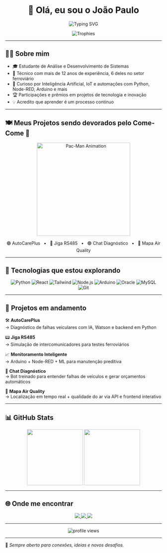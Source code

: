 <h1 align="center">👋 Olá, eu sou o João Paulo</h1>

<p align="center">
  <img src="https://readme-typing-svg.demolab.com?font=Fira+Code&pause=1000&color=38BDF8&center=true&vCenter=true&width=435&lines=Dev+em+evolução+🚀;Técnico+em+Eletrônica+💡;Projetos+com+IA%2C+IoT+e+dados+📊;Tecnologia+%2B+Paixão+%3D+Inovação" alt="Typing SVG" />
</p>

<div align="center">
  <img src="https://github.com/ryo-ma/github-profile-trophy/raw/master/images/github-profile-trophy-dark.svg" alt="Trophies" />
</div>

---

## 🧑‍💻 Sobre mim

- 🎓 Estudante de Análise e Desenvolvimento de Sistemas  
- 🔧 Técnico com mais de 12 anos de experiência, 6 deles no setor ferroviário  
- 🧠 Curioso por Inteligência Artificial, IoT e automações com Python, Node-RED, Arduino e mais  
- 🏆 Participações e prêmios em projetos de tecnologia e inovação  
- 💡 Acredito que aprender é um processo contínuo

---

## 🍽️ Meus Projetos sendo devorados pelo Come-Come 👾

<p align="center">
  <img src="assets/pacman.svg" width="300" alt="Pac-Man Animation" />
</p>

<p align="center">
  🟢 AutoCarePlus &nbsp; • &nbsp; 🔵 Jiga RS485 &nbsp; • &nbsp; 🟣 Chat Diagnóstico &nbsp; • &nbsp; 🔴 Mapa Air Quality
</p>

---

## 🚀 Tecnologias que estou explorando

<div align="center">

![Python](https://img.shields.io/badge/-Python-000?style=for-the-badge&logo=python)
![React](https://img.shields.io/badge/-React-000?style=for-the-badge&logo=react)
![Tailwind](https://img.shields.io/badge/-Tailwind-000?style=for-the-badge&logo=tailwind-css)
![Node.js](https://img.shields.io/badge/-Node.js-000?style=for-the-badge&logo=node.js)
![Arduino](https://img.shields.io/badge/-Arduino-000?style=for-the-badge&logo=arduino)
![Oracle](https://img.shields.io/badge/-Oracle-000?style=for-the-badge&logo=oracle)
![MySQL](https://img.shields.io/badge/-MySQL-000?style=for-the-badge&logo=mysql)
![Git](https://img.shields.io/badge/-Git-000?style=for-the-badge&logo=git)

</div>

---

## 💼 Projetos em andamento

🛠 **AutoCarePlus**  
→ Diagnóstico de falhas veiculares com IA, Watson e backend em Python

📟 **Jiga RS485**  
→ Simulação de intercomunicadores para testes ferroviários

📈 **Monitoramento Inteligente**  
→ Arduino + Node-RED + ML para manutenção preditiva

🧠 **Chat Diagnóstico**  
→ Bot treinado para entender falhas de veículos e gerar orçamentos automáticos

📍 **Mapa Air Quality**  
→ Localização em tempo real + qualidade do ar via API e frontend interativo

---

## 📊 GitHub Stats

<div align="center">
  <img height="180em" src="https://github-readme-stats.vercel.app/api?username=SEU_USUARIO_AQUI&show_icons=true&theme=tokyonight" />
  <img height="180em" src="https://github-readme-stats.vercel.app/api/top-langs/?username=SEU_USUARIO_AQUI&layout=compact&theme=tokyonight" />
</div>

---

## 🌐 Onde me encontrar

<div align="center">
  <a href="https://linkedin.com/in/SEU_USUARIO" target="_blank">
    <img src="https://img.shields.io/badge/-LinkedIn-0e76a8?style=for-the-badge&logo=linkedin&logoColor=white" />
  </a>
  <a href="mailto:SEUEMAIL@gmail.com">
    <img src="https://img.shields.io/badge/-Gmail-D14836?style=for-the-badge&logo=gmail&logoColor=white" />
  </a>
  <a href="https://SEUSITE.com" target="_blank">
    <img src="https://img.shields.io/badge/-Portfólio-000?style=for-the-badge&logo=vercel" />
  </a>
</div>

---

<p align="center">
  <img src="https://komarev.com/ghpvc/?username=SEU_USUARIO_AQUI&style=flat-square&color=38BDF8" alt="profile views"/>
</p>

---

💬 *Sempre aberto para conexões, ideias e novos desafios.*
